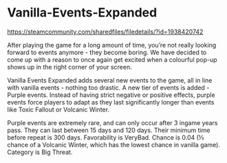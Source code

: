 # Vanilla-Events-Expanded

https://steamcommunity.com/sharedfiles/filedetails/?id=1938420742

After playing the game for a long amount of time, you’re not really looking forward to events anymore - they become boring. We have decided to come up with a reason to once again get excited when a colourful pop-up shows up in the right corner of your screen.

Vanilla Events Expanded adds several new events to the game, all in line with vanilla events - nothing too drastic. A new tier of events is added - Purple events. Instead of having strict negative or positive effects, purple events force players to adapt as they last significantly longer than events like Toxic Fallout or Volcanic Winter.

Purple events are extremely rare, and can only occur after 3 ingame years pass. They can last between 15 days and 120 days. Their minimum time before repeat is 300 days. Favorability is VeryBad. Chance is 0.04 (⅓ chance of a Volcanic Winter, which has the lowest chance in vanilla game). Category is Big Threat.

